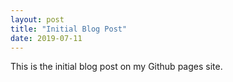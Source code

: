```yaml
---
layout: post
title: "Initial Blog Post"
date: 2019-07-11
---
```

This is the initial blog post on my Github pages site.
